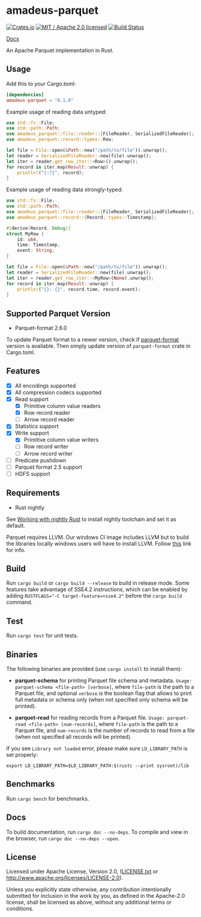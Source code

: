 # amadeus-parquet

[![Crates.io](https://img.shields.io/crates/v/amadeus-parquet.svg?maxAge=86400)](https://crates.io/crates/amadeus-parquet)
[![MIT / Apache 2.0 licensed](https://img.shields.io/crates/l/amadeus-parquet.svg?maxAge=2592000)](#License)
[![Build Status](https://dev.azure.com/alecmocatta/amadeus-parquet/_apis/build/status/tests?branchName=master)](https://dev.azure.com/alecmocatta/amadeus-parquet/_build/latest?branchName=master)

[Docs](https://docs.rs/amadeus-parquet/0.1.0)

An Apache Parquet implementation in Rust.

## Usage
Add this to your Cargo.toml:
```toml
[dependencies]
amadeus-parquet = "0.1.0"
```

Example usage of reading data untyped:
```rust
use std::fs::File;
use std::path::Path;
use amadeus_parquet::file::reader::{FileReader, SerializedFileReader};
use amadeus_parquet::record::types::Row;

let file = File::open(&Path::new("/path/to/file")).unwrap();
let reader = SerializedFileReader::new(file).unwrap();
let iter = reader.get_row_iter::<Row>().unwrap();
for record in iter.map(Result::unwrap) {
    println!("{:?}", record);
}
```

Example usage of reading data strongly-typed:
```rust
use std::fs::File;
use std::path::Path;
use amadeus_parquet::file::reader::{FileReader, SerializedFileReader};
use amadeus_parquet::record::{Record, types::Timestamp};

#[derive(Record, Debug)]
struct MyRow {
    id: u64,
    time: Timestamp,
    event: String,
}

let file = File::open(&Path::new("/path/to/file")).unwrap();
let reader = SerializedFileReader::new(file).unwrap();
let iter = reader.get_row_iter::<MyRow>(None).unwrap();
for record in iter.map(Result::unwrap) {
    println!("{}: {}", record.time, record.event);
}
```

## Supported Parquet Version
- Parquet-format 2.6.0

To update Parquet format to a newer version, check if [parquet-format](https://github.com/sunchao/parquet-format-rs)
version is available. Then simply update version of `parquet-format` crate in Cargo.toml.

## Features
- [X] All encodings supported
- [X] All compression codecs supported
- [X] Read support
  - [X] Primitive column value readers
  - [X] Row record reader
  - [ ] Arrow record reader
- [X] Statistics support
- [X] Write support
  - [X] Primitive column value writers
  - [ ] Row record writer
  - [ ] Arrow record writer
- [ ] Predicate pushdown
- [ ] Parquet format 2.5 support
- [ ] HDFS support

## Requirements
- Rust nightly

See [Working with nightly Rust](https://github.com/rust-lang-nursery/rustup.rs/blob/master/README.md#working-with-nightly-rust)
to install nightly toolchain and set it as default.

Parquet requires LLVM.  Our windows CI image includes LLVM but to build the libraries locally windows
users will have to install LLVM. Follow [this](https://github.com/appveyor/ci/issues/2651) link for info.

## Build
Run `cargo build` or `cargo build --release` to build in release mode.
Some features take advantage of SSE4.2 instructions, which can be
enabled by adding `RUSTFLAGS="-C target-feature=+sse4.2"` before the
`cargo build` command.

## Test
Run `cargo test` for unit tests.

## Binaries
The following binaries are provided (use `cargo install` to install them):
- **parquet-schema** for printing Parquet file schema and metadata.
`Usage: parquet-schema <file-path> [verbose]`, where `file-path` is the path to a Parquet file,
and optional `verbose` is the boolean flag that allows to print full metadata or schema only
(when not specified only schema will be printed).

- **parquet-read** for reading records from a Parquet file.
`Usage: parquet-read <file-path> [num-records]`, where `file-path` is the path to a Parquet file,
and `num-records` is the number of records to read from a file (when not specified all records will
be printed).

If you see `Library not loaded` error, please make sure `LD_LIBRARY_PATH` is set properly:
```
export LD_LIBRARY_PATH=$LD_LIBRARY_PATH:$(rustc --print sysroot)/lib
```

## Benchmarks
Run `cargo bench` for benchmarks.

## Docs
To build documentation, run `cargo doc --no-deps`.
To compile and view in the browser, run `cargo doc --no-deps --open`.

## License
Licensed under Apache License, Version 2.0, ([LICENSE.txt](LICENSE.txt) or
http://www.apache.org/licenses/LICENSE-2.0).

Unless you explicitly state otherwise, any contribution intentionally submitted
for inclusion in the work by you, as defined in the Apache-2.0 license, shall be
licensed as above, without any additional terms or conditions.
